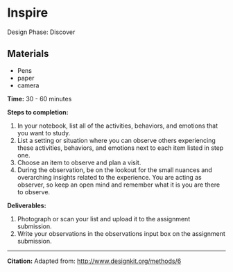 # Inspire

Design Phase: Discover

## Materials
- Pens
- paper
- camera

**Time:**
30 - 60 minutes

**Steps to completion:**
1. In your notebook, list all of the activities, behaviors, and emotions that you want to study.
2. List a setting or situation where you can observe others experiencing these activities, behaviors, and emotions next to each item listed in step one.
3. Choose an item to observe and plan a visit.
4. During the observation, be on the lookout for the small nuances and overarching insights related to the experience. You are acting as observer, so keep an open mind and remember what it is you are there to observe.


**Deliverables:**
1. Photograph or scan your list and upload it to the assignment submission.
2. Write your observations in the observations input box on the assignment submission.

* * *

**Citation:**
Adapted from: http://www.designkit.org/methods/6
